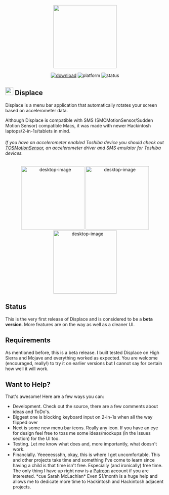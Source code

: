 <p align="center">
	<img width="200" height="200" margin-right="100%" src="https://i.imgur.com/UIBicwP.png">
</p>
<p align="center">
<a href="https://github.com/jslegendre/Displace/releases/latest">
 		<img src="https://img.shields.io/badge/download-latest-brightgreen.svg" alt="download"></a>
<img src="https://img.shields.io/badge/platform-macOS-lightgrey.svg" alt="platform">
<img src="https://img.shields.io/badge/Status-Beta-blue.svg" alt="status">
</p>

## <img width="25" height="25" margin-right="100%" src="https://i.imgur.com/F3PsY96.png">  Displace
Displace is a menu bar application that automatically rotates your screen based on accelerometer data.  

Although Displace is compatible with SMS (SMCMotionSensor/Sudden Motion Sensor) compatible Macs, it was made with newer Hackintosh laptops/2-in-1s/tablets in mind.

###### If you have an accelerometer enabled Toshiba device you should check out [TOSMotionSensor](https://github.com/jslegendre/TOSMotionSensor), an accelerometer driver and SMS emulator for Toshiba devices.

<p align="center">
	<img height="200" min-width="100" src="https://i.imgur.com/ytuJl9f.png" alt="desktop-image">
	<img height="200" min-width="100" src="https://i.imgur.com/aq4x3AH.png" alt="desktop-image">
	<img height="200" min-width="100" src="https://i.imgur.com/rdOfygP.png" alt="desktop-image">

</p>
<p align="center"></p>

## Status
This is the very first release of Displace and is considered to be a **beta version**. More features are on the way as well as a cleaner UI. 

## Requirements
As mentioned before, this is a beta release.  I built tested Displace on High Sierra and Mojave and everything worked as expected.  You are welcome (encouraged, really!) to try it on earlier versions but I cannot say for certain how well it will work. 


## Want to Help?

That's awesome! Here are a few ways you can:

- Development. Check out the source, there are a few comments about ideas and ToDo's.
 - Biggest one is blocking keyboard input on 2-in-1s when all the way flipped over
 - Next is some new menu bar icons. Really any icon. If you have an eye for design feel free to toss me some ideas/mockups (in the Issues section) for the UI too.
- Testing. Let me know what does and, more importantly, what doesn't work. 
- Financially. Yeeeeessshh, okay, this is where I get uncomfortable. This and other projects take time and something I've come to learn since having a child is that time isn't free. Especially (and ironically) free time. The only thing I have up right now is a [Patreon](https://www.patreon.com/jslegendre) account if you are interested. \*cue Sarah McLachlan* Even $1/month is a huge help and allows me to dedicate more time to Hackintosh and Hackintosh adjacent projects.
